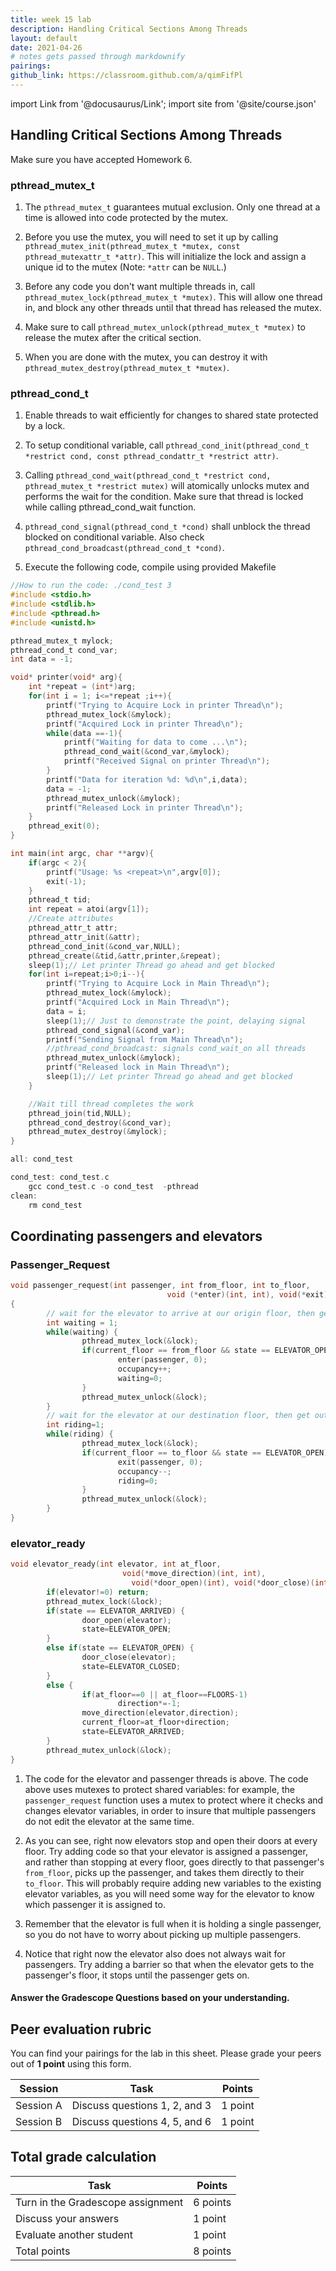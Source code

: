 ```yaml
---
title: week 15 lab
description: Handling Critical Sections Among Threads 
layout: default
date: 2021-04-26
# notes gets passed through markdownify
pairings: 
github_link: https://classroom.github.com/a/qimFifPl
---
```

import Link from '@docusaurus/Link';
import site from '@site/course.json'

## Handling Critical Sections Among Threads
Make sure you have accepted <Link to={frontMatter.github_link}>Homework 6</Link>.

### pthread_mutex_t

1. The `pthread_mutex_t` guarantees mutual exclusion. Only one thread at a time is allowed into code protected by the mutex.

2. Before you use the mutex, you will need to set it up by calling `pthread_mutex_init(pthread_mutex_t *mutex, const pthread_mutexattr_t *attr)`. This will initialize the lock and assign a unique id to the mutex (Note: `*attr` can be `NULL`.)

3. Before any code you don't want multiple threads in, call `pthread_mutex_lock(pthread_mutex_t *mutex)`. This will allow one thread in, and block any other threads until that thread has released the mutex.

4. Make sure to call `pthread_mutex_unlock(pthread_mutex_t *mutex)` to release the mutex after the critical section.

5. When you are done with the mutex, you can destroy it with `pthread_mutex_destroy(pthread_mutex_t *mutex)`.


### pthread_cond_t

1. Enable threads to wait efficiently for changes to shared state protected by a lock.

2. To setup conditional variable, call `pthread_cond_init(pthread_cond_t *restrict cond, const pthread_condattr_t *restrict attr)`.

3. Calling `pthread_cond_wait(pthread_cond_t *restrict cond, pthread_mutex_t *restrict mutex)` will atomically unlocks mutex and performs the wait for the condition. Make sure that thread is locked while calling pthread_cond_wait function.

4. `pthread_cond_signal(pthread_cond_t *cond)` shall unblock the thread blocked on conditional variable. Also check `pthread_cond_broadcast(pthread_cond_t *cond)`.

5. Execute the following code, compile using provided Makefile

```c
//How to run the code: ./cond_test 3
#include <stdio.h>
#include <stdlib.h>
#include <pthread.h>
#include <unistd.h>

pthread_mutex_t mylock;
pthread_cond_t cond_var;
int data = -1;

void* printer(void* arg){
    int *repeat = (int*)arg;
    for(int i = 1; i<=*repeat ;i++){
        printf("Trying to Acquire Lock in printer Thread\n");
        pthread_mutex_lock(&mylock);
        printf("Acquired Lock in printer Thread\n");
        while(data ==-1){
            printf("Waiting for data to come ...\n");
            pthread_cond_wait(&cond_var,&mylock);
            printf("Received Signal on printer Thread\n");
        }
        printf("Data for iteration %d: %d\n",i,data);
        data = -1;
        pthread_mutex_unlock(&mylock);
        printf("Released Lock in printer Thread\n");
    }
    pthread_exit(0);
}

int main(int argc, char **argv){
    if(argc < 2){
        printf("Usage: %s <repeat>\n",argv[0]);
        exit(-1);
    }
    pthread_t tid;
    int repeat = atoi(argv[1]);
    //Create attributes
    pthread_attr_t attr;
    pthread_attr_init(&attr);
    pthread_cond_init(&cond_var,NULL);
    pthread_create(&tid,&attr,printer,&repeat);
    sleep(1);// Let printer Thread go ahead and get blocked
    for(int i=repeat;i>0;i--){
        printf("Trying to Acquire Lock in Main Thread\n");
        pthread_mutex_lock(&mylock);
        printf("Acquired Lock in Main Thread\n");
        data = i;
        sleep(1);// Just to demonstrate the point, delaying signal
        pthread_cond_signal(&cond_var);
        printf("Sending Signal from Main Thread\n");
        //pthread_cond_broadcast: signals cond_wait_on all threads
        pthread_mutex_unlock(&mylock);
        printf("Released lock in Main Thread\n");
        sleep(1);// Let printer Thread go ahead and get blocked
    }

    //Wait till thread completes the work
    pthread_join(tid,NULL);
    pthread_cond_destroy(&cond_var);
    pthread_mutex_destroy(&mylock);
}
```

```c
all: cond_test 

cond_test: cond_test.c
    gcc cond_test.c -o cond_test  -pthread
clean:
    rm cond_test
```

## Coordinating passengers and elevators

### Passenger_Request

```c
void passenger_request(int passenger, int from_floor, int to_floor,
                                   void (*enter)(int, int), void(*exit)(int, int))
{
        // wait for the elevator to arrive at our origin floor, then get in                                                                        
        int waiting = 1;
        while(waiting) {
                pthread_mutex_lock(&lock);
                if(current_floor == from_floor && state == ELEVATOR_OPEN && occupancy==0) {
                        enter(passenger, 0);
                        occupancy++;
                        waiting=0;
                }
                pthread_mutex_unlock(&lock);
        }
        // wait for the elevator at our destination floor, then get out                                                                            
        int riding=1;
        while(riding) {
                pthread_mutex_lock(&lock);
                if(current_floor == to_floor && state == ELEVATOR_OPEN) {
                        exit(passenger, 0);
                        occupancy--;
                        riding=0;
                }
                pthread_mutex_unlock(&lock);
        }
}
```

### elevator_ready

```c
void elevator_ready(int elevator, int at_floor,
                         void(*move_direction)(int, int),
                           void(*door_open)(int), void(*door_close)(int)) {
        if(elevator!=0) return;
        pthread_mutex_lock(&lock);
        if(state == ELEVATOR_ARRIVED) {
                door_open(elevator);
                state=ELEVATOR_OPEN;
        }
        else if(state == ELEVATOR_OPEN) {
                door_close(elevator);
                state=ELEVATOR_CLOSED;
        }
        else {
                if(at_floor==0 || at_floor==FLOORS-1)
                        direction*=-1;
                move_direction(elevator,direction);
                current_floor=at_floor+direction;
                state=ELEVATOR_ARRIVED;
        }
        pthread_mutex_unlock(&lock);
}
```

1. The code for the elevator and passenger threads is above. The code above uses mutexes to protect shared variables: for example, the `passenger_request` function uses a mutex to protect where it checks and changes elevator variables, in order to insure that multiple passengers do not edit the elevator at the same time.  

2. As you can see, right now elevators stop and open their doors at every floor. Try adding code so that your elevator is assigned a passenger, and rather than stopping at every floor, goes directly to that passenger's `from_floor`, picks up the passenger, and takes them directly to their `to_floor`. This will probably require adding new variables to the existing elevator variables, as you will need some way for the elevator to know which passenger it is assigned to.

3. Remember that the elevator is full when it is holding a single passenger, so you do not have to worry about picking up multiple passengers.

4. Notice that right now the elevator also does not always wait for passengers.  Try adding a barrier so that when the elevator gets to the passenger's floor, it stops until the passenger gets on.  

#### Answer the Gradescope Questions based on your understanding.

## Peer evaluation rubric

You can find your pairings for the lab in <Link to={frontMatter.pairings}>this sheet</Link>. Please grade your peers out of **1 point** using <Link to={site.eval_link}>this form</Link>.

| Session | Task | Points |
|---|---|---|
| Session A | Discuss questions 1, 2, and 3 | 1 point |
| Session B | Discuss questions 4, 5, and 6 | 1 point |


## Total grade calculation

| Task | Points |
|---|---|
| Turn in the Gradescope assignment | 6 points |
| Discuss your answers | 1 point |
| Evaluate another student | 1 point |
| Total points | 8 points |
